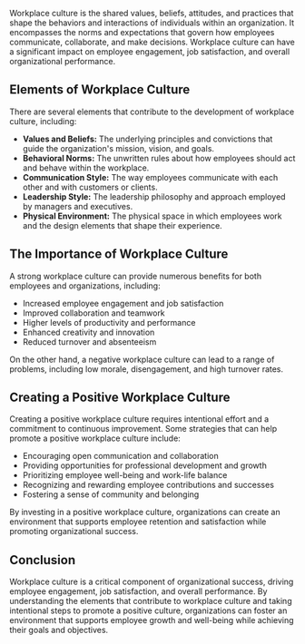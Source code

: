 
Workplace culture is the shared values, beliefs, attitudes, and practices that shape the behaviors and interactions of individuals within an organization. It encompasses the norms and expectations that govern how employees communicate, collaborate, and make decisions. Workplace culture can have a significant impact on employee engagement, job satisfaction, and overall organizational performance.

Elements of Workplace Culture
-----------------------------

There are several elements that contribute to the development of workplace culture, including:

* **Values and Beliefs:** The underlying principles and convictions that guide the organization's mission, vision, and goals.
* **Behavioral Norms:** The unwritten rules about how employees should act and behave within the workplace.
* **Communication Style:** The way employees communicate with each other and with customers or clients.
* **Leadership Style:** The leadership philosophy and approach employed by managers and executives.
* **Physical Environment:** The physical space in which employees work and the design elements that shape their experience.

The Importance of Workplace Culture
-----------------------------------

A strong workplace culture can provide numerous benefits for both employees and organizations, including:

* Increased employee engagement and job satisfaction
* Improved collaboration and teamwork
* Higher levels of productivity and performance
* Enhanced creativity and innovation
* Reduced turnover and absenteeism

On the other hand, a negative workplace culture can lead to a range of problems, including low morale, disengagement, and high turnover rates.

Creating a Positive Workplace Culture
-------------------------------------

Creating a positive workplace culture requires intentional effort and a commitment to continuous improvement. Some strategies that can help promote a positive workplace culture include:

* Encouraging open communication and collaboration
* Providing opportunities for professional development and growth
* Prioritizing employee well-being and work-life balance
* Recognizing and rewarding employee contributions and successes
* Fostering a sense of community and belonging

By investing in a positive workplace culture, organizations can create an environment that supports employee retention and satisfaction while promoting organizational success.

Conclusion
----------

Workplace culture is a critical component of organizational success, driving employee engagement, job satisfaction, and overall performance. By understanding the elements that contribute to workplace culture and taking intentional steps to promote a positive culture, organizations can foster an environment that supports employee growth and well-being while achieving their goals and objectives.
